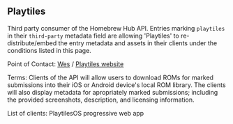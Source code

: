 ## Playtiles

Third party consumer of the Homebrew Hub API. Entries marking `playtiles` in their `third-party` metadata field are allowing 'Playtiles' to re-distribute/embed the entry metadata and assets in their clients under the conditions listed in this page.

Point of Contact: [Wes](mailto:inno.studio.fr@gmail.com) / [Playtiles website](https://get.playtil.es)

Terms: Clients of the API will allow users to download ROMs for marked submissions into their iOS or Android device's local ROM library. The clients will also display metadata for apropriately marked submissions; including the provided screenshots, description, and licensing information.

List of clients: PlaytilesOS progressive web app
